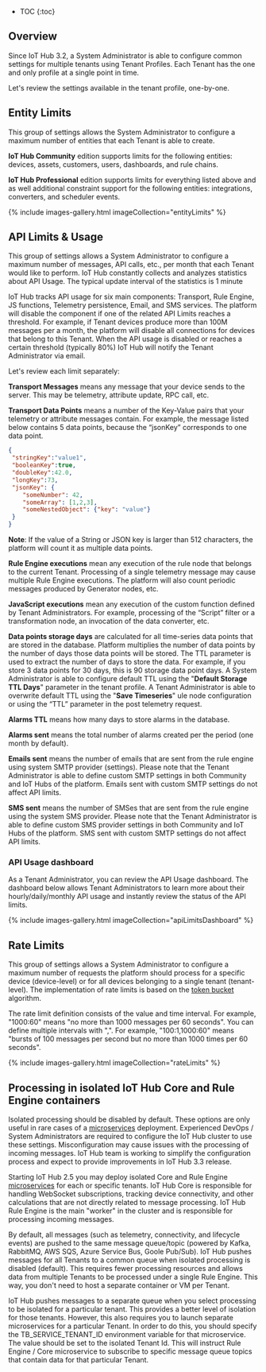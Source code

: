 
* TOC
{:toc}

## Overview

Since IoT Hub 3.2, a System Administrator is able to configure common settings for multiple tenants using Tenant Profiles. 
Each Tenant has the one and only profile at a single point in time.

Let's review the settings available in the tenant profile, one-by-one.
 
## Entity Limits

This group of settings allows the System Administrator to configure a maximum number of entities that each Tenant is able to create.

**IoT Hub Community** edition supports limits for the following entities: devices, assets, customers, users, dashboards, and rule chains.

**IoT Hub Professional** edition supports limits for everything listed above and as well additional constraint support for the following entities: integrations, converters, and scheduler events.

{% include images-gallery.html imageCollection="entityLimits" %}
 
## API Limits & Usage

This group of settings allows a System Administrator to configure a maximum number of messages, API calls, etc., per month that each Tenant would like to perform. 
IoT Hub constantly collects and analyzes statistics about API Usage. The typical update interval of the statistics is 1 minute

IoT Hub tracks API usage for six main components: Transport, Rule Engine, JS functions, Telemetry persistence, Email, and SMS services. The platform will disable the component if one of the related API Limits reaches a threshold. 
For example, if Tenant devices produce more than 100M messages per a month, the platform will disable all connections for devices that belong to this Tenant. 
When the API usage is disabled or reaches a certain threshold (typically 80%) IoT Hub will notify the Tenant Administrator via email.  

Let's review each limit separately:

**Transport Messages** means any message that your device sends to the server. This may be telemetry, attribute update, RPC call, etc.

**Transport Data Points** means a number of the Key-Value pairs that your telemetry or attribute messages contain. 
For example, the message listed below contains 5 data points, because the “jsonKey” corresponds to one data point.  

```json
{
 "stringKey":"value1", 
 "booleanKey":true, 
 "doubleKey":42.0, 
 "longKey":73, 
 "jsonKey": {
    "someNumber": 42,
    "someArray": [1,2,3],
    "someNestedObject": {"key": "value"}
 }
}
```

**Note**: If the value of a String or JSON key is larger than 512 characters, the platform will count it as multiple data points. 
  
**Rule Engine executions** mean any execution of the rule node that belongs to the current Tenant. Processing of a single telemetry message may cause multiple Rule Engine executions. 
The platform will also count periodic messages produced by Generator nodes, etc.

**JavaScript executions** mean any execution of the custom function defined by Tenant Administrators. For example, processing of the “Script” filter or a transformation node, an invocation of the data converter, etc.       

**Data points storage days** are calculated for all time-series data points that are stored in the database. 
Platform multiplies the number of data points by the number of days those data points will be stored. The TTL parameter is used to extract the number of days to store the data. 
For example, if you store 3 data points for 30 days, this is 90 storage data point days.
A System Administrator is able to configure default TTL using the "**Default Storage TTL Days**" parameter in the tenant profile.
A Tenant Administrator is able to overwrite default TTL using the "**Save Timeseries**" ule node configuration or using the “TTL” parameter in the post telemetry request.

**Alarms TTL** means how many days to store alarms in the database.

**Alarms sent** means the total number of alarms created per the period (one month by default).

**Emails sent** means the number of emails that are sent from the rule engine using system SMTP provider (settings). 
Please note that the Tenant Administrator is able to define custom SMTP settings in both Community and IoT Hubs of the platform. 
Emails sent with custom SMTP settings do not affect API limits.  

**SMS sent** means the number of SMSes that are sent from the rule engine using the system SMS provider. 
Please note that the Tenant Administrator is able to define custom SMS provider settings in both Community and IoT Hubs of the platform. 
SMS sent with custom SMTP settings do not affect API limits.

### API Usage dashboard

As a Tenant Administrator, you can review the API Usage dashboard. 
The dashboard below allows Tenant Administrators to learn more about their hourly/daily/monthly API usage and instantly review the status of the API limits. 

{% include images-gallery.html imageCollection="apiLimitsDashboard" %}

## Rate Limits

This group of settings allows a System Administrator to configure a maximum number of
requests the platform should process for a specific device (device-level) or for all devices belonging to a single tenant (tenant-level).
The implementation of rate limits is based on the [token bucket](https://en.wikipedia.org/wiki/Token_bucket) algorithm.

The rate limit definition consists of the value and time interval. For example, "1000:60" means "no more than 1000 messages per 60 seconds". 
You can define multiple intervals with ",". For example, "100:1,1000:60" means "bursts of 100 messages per second but no more than 1000 times per 60 seconds".

{% include images-gallery.html imageCollection="rateLimits" %}

## Processing in isolated IoT Hub Core and Rule Engine containers

Isolated processing should be disabled by default. These options are only useful in rare cases of a [microservices](/docs/{{docsPrefix}}reference/msa/) deployment.
Experienced DevOps / System Administrators are required to configure the IoT Hub cluster to use these settings. 
Misconfiguration may cause issues with the processing of incoming messages. 
IoT Hub team is working to simplify the configuration process and expect to provide improvements in IoT Hub 3.3 release.  

Starting IoT Hub 2.5 you may deploy isolated Core and Rule Engine [microservices](/docs/{{docsPrefix}}reference/msa/) for each or specific tenants. 
IoT Hub Core is responsible for handling WebSocket subscriptions, tracking device connectivity, and other calculations that are not directly related to message processing.
IoT Hub Rule Engine is the main "worker" in the cluster and is responsible for processing incoming messages.

By default, all messages (such as telemetry, connectivity, and lifecycle events) are pushed to the same message queue/topic (powered by Kafka, RabbitMQ, AWS SQS, Azure Service Bus, Goole Pub/Sub).
IoT Hub pushes messages for all Tenants to a common queue when isolated processing is disabled (default). 
This requires fewer processing resources and allows data from multiple Tenants to be processed under a single Rule Engine.
This way, you don't need to host a separate container or VM per Tenant.  

IoT Hub pushes messages to a separate queue when you select processing to be isolated for a particular tenant. 
This provides a better level of isolation for those tenants. However, this also requires you to launch separate microservices for a particular Tenant. 
In order to do this, you should specify the TB_SERVICE_TENANT_ID environment variable for that microservice. The value should be set to the isolated Tenant Id.
This will instruct Rule Engine / Core microservice to subscribe to specific message queue topics that contain data for that particular Tenant.    





 
    
